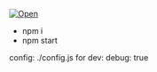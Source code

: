 [![Open](https://www.herokucdn.com/deploy/button.svg)](https://hoxz.herokuapp.com/index.html)

- npm i
- npm start

config: ./config.js
for dev: debug: true